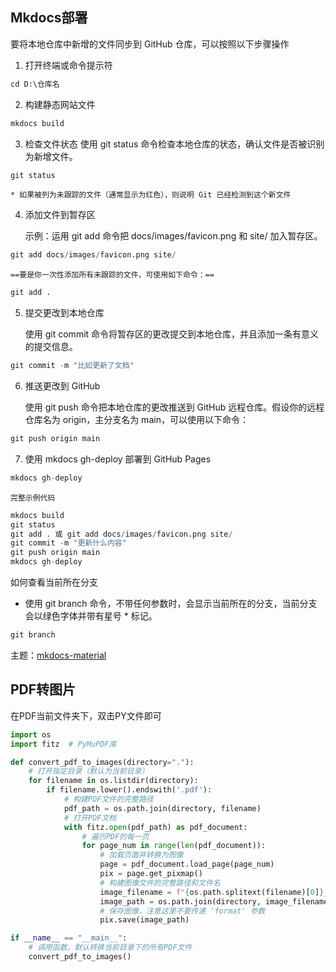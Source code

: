 ## Mkdocs部署

要将本地仓库中新增的文件同步到 GitHub 仓库，可以按照以下步骤操作

1. 打开终端或命令提示符
```python
cd D:\仓库名
```
2. 构建静态网站文件
```python
mkdocs build
```

3. 检查文件状态 
使用 git status 命令检查本地仓库的状态，确认文件是否被识别为新增文件。
```python
git status
```
    * 如果被列为未跟踪的文件（通常显示为红色），则说明 Git 已经检测到这个新文件

4. 添加文件到暂存区

    示例：运用 git add 命令把 docs/images/favicon.png 和 site/ 加入暂存区。
```python
git add docs/images/favicon.png site/
```
    ==要是你一次性添加所有未跟踪的文件，可使用如下命令：==
```python
git add .
```

5. 提交更改到本地仓库

    使用 git commit 命令将暂存区的更改提交到本地仓库，并且添加一条有意义的提交信息。
```python
git commit -m "比如更新了文档"
```

6. 推送更改到 GitHub

    使用 git push 命令把本地仓库的更改推送到 GitHub 远程仓库。假设你的远程仓库名为 origin，主分支名为 main，可以使用以下命令：
```python
git push origin main
```
7. 使用 mkdocs gh-deploy 部署到 GitHub Pages
```python
mkdocs gh-deploy
```

    完整示例代码
```python
mkdocs build
git status
git add . 或 git add docs/images/favicon.png site/
git commit -m "更新什么内容"
git push origin main
mkdocs gh-deploy
```

如何查看当前所在分支

   * 使用 git branch 命令，不带任何参数时，会显示当前所在的分支，当前分支会以绿色字体并带有星号 * 标记。

```python
git branch
```

主题：<a href="https://squidfunk.github.io/mkdocs-material/reference/" target="_blank">mkdocs-material</a>


## PDF转图片
在PDF当前文件夹下，双击PY文件即可
```python
import os
import fitz  # PyMuPDF库

def convert_pdf_to_images(directory="."):
    # 打开指定目录（默认为当前目录）
    for filename in os.listdir(directory):
        if filename.lower().endswith('.pdf'):
            # 构建PDF文件的完整路径
            pdf_path = os.path.join(directory, filename)
            # 打开PDF文档
            with fitz.open(pdf_path) as pdf_document:
                # 遍历PDF的每一页
                for page_num in range(len(pdf_document)):
                    # 加载页面并转换为图像
                    page = pdf_document.load_page(page_num)
                    pix = page.get_pixmap()
                    # 构建图像文件的完整路径和文件名
                    image_filename = f"{os.path.splitext(filename)[0]}_{page_num + 1}.jpg"
                    image_path = os.path.join(directory, image_filename)
                    # 保存图像，注意这里不要传递 'format' 参数
                    pix.save(image_path)

if __name__ == "__main__":
    # 调用函数，默认转换当前目录下的所有PDF文件
    convert_pdf_to_images()
```